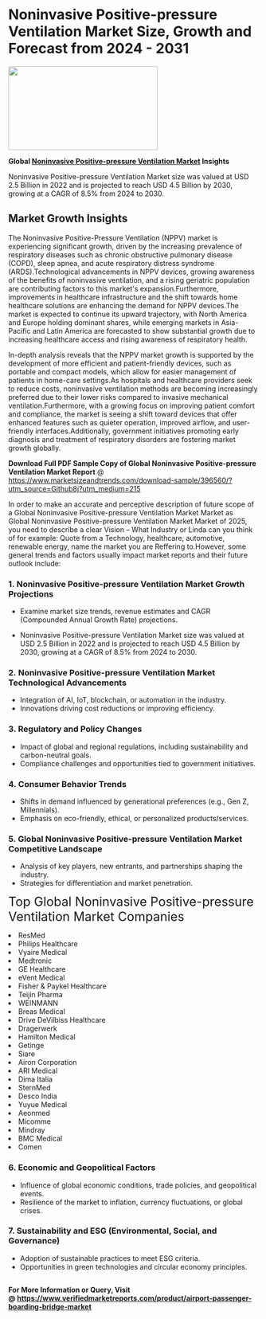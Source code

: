 <H1>Noninvasive Positive-pressure Ventilation Market Size, Growth and Forecast from 2024 - 2031</H1><img class="aligncenter size-medium wp-image-584254" src="https://thirdeyenews.in/wp-content/uploads/2024/09/Global-Market-Research-300x168.jpeg" alt="" width="300" height="168" /><p><strong>Global&nbsp;<a href="https://www.marketsizeandtrends.com/download-sample/396560/?utm_source=Github8j?utm_medium=215">Noninvasive Positive-pressure Ventilation Market</a> Insights</strong></p><p>Noninvasive Positive-pressure Ventilation Market size was valued at USD 2.5 Billion in 2022 and is projected to reach USD 4.5 Billion by 2030, growing at a CAGR of 8.5% from 2024 to 2030.</p><p><h2>Market Growth Insights</h2> <p>The Noninvasive Positive-Pressure Ventilation (NPPV) market is experiencing significant growth, driven by the increasing prevalence of respiratory diseases such as chronic obstructive pulmonary disease (COPD), sleep apnea, and acute respiratory distress syndrome (ARDS).Technological advancements in NPPV devices, growing awareness of the benefits of noninvasive ventilation, and a rising geriatric population are contributing factors to this market's expansion.Furthermore, improvements in healthcare infrastructure and the shift towards home healthcare solutions are enhancing the demand for NPPV devices.The market is expected to continue its upward trajectory, with North America and Europe holding dominant shares, while emerging markets in Asia-Pacific and Latin America are forecasted to show substantial growth due to increasing healthcare access and rising awareness of respiratory health.</p> <p>In-depth analysis reveals that the NPPV market growth is supported by the development of more efficient and patient-friendly devices, such as portable and compact models, which allow for easier management of patients in home-care settings.As hospitals and healthcare providers seek to reduce costs, noninvasive ventilation methods are becoming increasingly preferred due to their lower risks compared to invasive mechanical ventilation.Furthermore, with a growing focus on improving patient comfort and compliance, the market is seeing a shift toward devices that offer enhanced features such as quieter operation, improved airflow, and user-friendly interfaces.Additionally, government initiatives promoting early diagnosis and treatment of respiratory disorders are fostering market growth globally.</p> <p><span class=""><strong>Download Full PDF Sample Copy of Global Noninvasive Positive-pressure Ventilation Market Report</strong> @ <a href="https://www.marketsizeandtrends.com/download-sample/396560/?utm_source=Github8j?utm_medium=215" target="_blank">https://www.marketsizeandtrends.com/download-sample/396560/?utm_source=Github8j?utm_medium=215</a></span></p><p>In order to make an accurate and perceptive description of future scope of a Global&nbsp;Noninvasive Positive-pressure Ventilation Market Market as Global&nbsp;Noninvasive Positive-pressure Ventilation Market Market of 2025, you need to describe a clear Vision &ndash; What Industry or Linda can you think of for example: Quote from a Technology, healthcare, automotive, renewable energy, name the market you are Reffering to.However, some general trends and factors usually impact market reports and their future outlook include:</p><h3>1.&nbsp;<strong>Noninvasive Positive-pressure Ventilation Market Growth Projections</strong></h3><ul><li>Examine market size trends, revenue estimates and CAGR (Compounded Annual Growth Rate) projections.</li><li><p>Noninvasive Positive-pressure Ventilation Market size was valued at USD 2.5 Billion in 2022 and is projected to reach USD 4.5 Billion by 2030, growing at a CAGR of 8.5% from 2024 to 2030.</p></li></ul><h3>2.&nbsp;<strong>Noninvasive Positive-pressure Ventilation Market Technological Advancements</strong></h3><ul><li>Integration of AI, IoT, blockchain, or automation in the industry.</li><li>Innovations driving cost reductions or improving efficiency.</li></ul><h3>3.&nbsp;<strong>Regulatory and Policy Changes</strong></h3><ul><li>Impact of global and regional regulations, including sustainability and carbon-neutral goals.</li><li>Compliance challenges and opportunities tied to government initiatives.</li></ul><h3>4.&nbsp;<strong>Consumer Behavior Trends</strong></h3><ul><li>Shifts in demand influenced by generational preferences (e.g., Gen Z, Millennials).</li><li>Emphasis on eco-friendly, ethical, or personalized products/services.</li></ul><h3>5.&nbsp;<strong>Global Noninvasive Positive-pressure Ventilation Market Competitive Landscape</strong></h3><ul><li>Analysis of key players, new entrants, and partnerships shaping the industry.</li><li>Strategies for differentiation and market penetration.</li></ul><p data-pm-slice="1 1 []"><span style="color: inherit; font-family: inherit; font-size: 25px;">Top Global Noninvasive Positive-pressure Ventilation Market Companies</span></p><div class="" data-test-id=""><p><li>ResMed</li><li> Philips Healthcare</li><li> Vyaire Medical</li><li> Medtronic</li><li> GE Healthcare</li><li> eVent Medical</li><li> Fisher & Paykel Healthcare</li><li> Teijin Pharma</li><li> WEINMANN</li><li> Breas Medical</li><li> Drive DeVilbiss Healthcare</li><li> Dragerwerk</li><li> Hamilton Medical</li><li> Getinge</li><li> Siare</li><li> Airon Corporation</li><li> ARI Medical</li><li> Dima Italia</li><li> SternMed</li><li> Desco India</li><li> Yuyue Medical</li><li> Aeonmed</li><li> Micomme</li><li> Mindray</li><li> BMC Medical</li><li> Comen</li></p></div><h3>6.&nbsp;<strong>Economic and Geopolitical Factors</strong></h3><ul><li>Influence of global economic conditions, trade policies, and geopolitical events.</li><li>Resilience of the market to inflation, currency fluctuations, or global crises.</li></ul><h3>7.&nbsp;<strong>Sustainability and ESG (Environmental, Social, and Governance)</strong></h3><ul><li>Adoption of sustainable practices to meet ESG criteria.</li><li>Opportunities in green technologies and circular economy principles.</li></ul><h2><strong style="font-size: 14px;">For More Information or Query, Visit @&nbsp;</strong><a style="background-color: #ffffff; font-size: 14px;" href="https://www.marketsizeandtrends.com/report/noninvasive-positive-pressure-ventilation-market/" target="_blank">https://www.verifiedmarketreports.com/product/airport-passenger-boarding-bridge-market</a></h2>